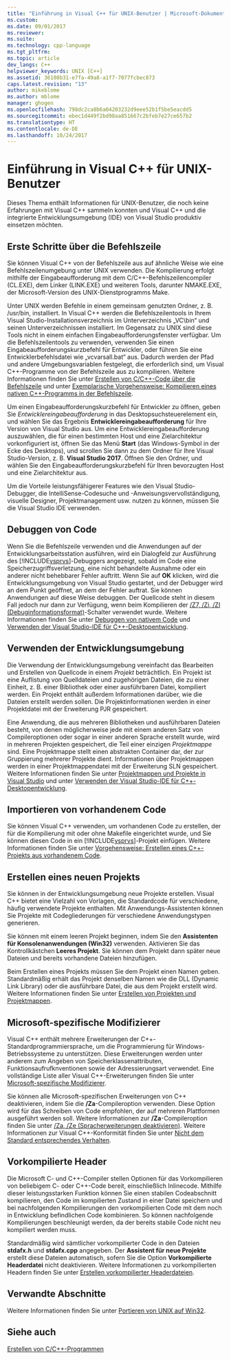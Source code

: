 ```yaml
---
title: "Einführung in Visual C++ für UNIX-Benutzer | Microsoft-Dokumentation"
ms.custom: 
ms.date: 09/01/2017
ms.reviewer: 
ms.suite: 
ms.technology: cpp-language
ms.tgt_pltfrm: 
ms.topic: article
dev_langs: C++
helpviewer_keywords: UNIX [C++]
ms.assetid: 36108b31-e7fa-49a8-a1f7-7077fcbec873
caps.latest.revision: "13"
author: mikeblome
ms.author: mblome
manager: ghogen
ms.openlocfilehash: 798dc2ca8b6a04203232d9eee52b1f5be5eacdd5
ms.sourcegitcommit: ebec1d449f2bd98aa851667c2bfeb7e27ce657b2
ms.translationtype: HT
ms.contentlocale: de-DE
ms.lasthandoff: 10/24/2017
---
```

# <a name="introduction-to-visual-c-for-unix-users"></a>Einführung in Visual C++ für UNIX-Benutzer

Dieses Thema enthält Informationen für UNIX-Benutzer, die noch keine Erfahrungen mit Visual C++ sammeln konnten und Visual C++ und die integrierte Entwicklungsumgebung (IDE) von Visual Studio produktiv einsetzen möchten.  
  
## <a name="getting-started-on-the-command-line"></a>Erste Schritte über die Befehlszeile  

Sie können Visual C++ von der Befehlszeile aus auf ähnliche Weise wie eine Befehlszeilenumgebung unter UNIX verwenden. Die Kompilierung erfolgt mithilfe der Eingabeaufforderung mit dem C/C++-Befehlszeilencompiler (CL.EXE), dem Linker (LINK.EXE) und weiteren Tools, darunter NMAKE.EXE, der Microsoft-Version des UNIX-Dienstprogramms Make.  
  
Unter UNIX werden Befehle in einem gemeinsam genutzten Ordner, z. B. /usr/bin, installiert. In Visual C++ werden die Befehlszeilentools in Ihrem Visual Studio-Installationsverzeichnis im Unterverzeichnis „VC\bin“ und seinen Unterverzeichnissen installiert. Im Gegensatz zu UNIX sind diese Tools nicht in einem einfachen Eingabeaufforderungsfenster verfügbar. Um die Befehlszeilentools zu verwenden, verwenden Sie einen Eingabeaufforderungskurzbefehl für Entwickler, oder führen Sie eine Entwicklerbefehlsdatei wie „vcvarsall.bat“ aus. Dadurch werden der Pfad und andere Umgebungsvariablen festgelegt, die erforderlich sind, um Visual C++-Programme von der Befehlszeile aus zu kompilieren. Weitere Informationen finden Sie unter [Erstellen von C/C++-Code über die Befehlszeile](../build/building-on-the-command-line.md) und unter [Exemplarische Vorgehensweise: Kompilieren eines nativen C++-Programms in der Befehlszeile](../build/walkthrough-compiling-a-native-cpp-program-on-the-command-line.md).  
  
Um einen Eingabeaufforderungskurzbefehl für Entwickler zu öffnen, geben Sie *Entwicklereingabeaufforderung* in das Desktopsuchsteuerelement ein, und wählen Sie das Ergebnis **Entwicklereingabeaufforderung** für Ihre Version von Visual Studio aus. Um eine Entwicklereingabeaufforderung auszuwählen, die für einen bestimmten Host und eine Zielarchitektur vorkonfiguriert ist, öffnen Sie das Menü **Start** (das Windows-Symbol in der Ecke des Desktops), und scrollen Sie dann zu dem Ordner für Ihre Visual Studio-Version, z. B. **Visual Studio 2017**. Öffnen Sie den Ordner, und wählen Sie den Eingabeaufforderungskurzbefehl für Ihren bevorzugten Host und eine Zielarchitektur aus.
  
Um die Vorteile leistungsfähigerer Features wie den Visual Studio-Debugger, die IntelliSense-Codesuche und -Anweisungsvervollständigung, visuelle Designer, Projektmanagement usw. nutzen zu können, müssen Sie die Visual Studio IDE verwenden.  
  
## <a name="debugging-your-code"></a>Debuggen von Code  

Wenn Sie die Befehlszeile verwenden und die Anwendungen auf der Entwicklungsarbeitsstation ausführen, wird ein Dialogfeld zur Ausführung des [!INCLUDE[vsprvs](../assembler/masm/includes/vsprvs_md.md)]-Debuggers angezeigt, sobald im Code eine Speicherzugriffsverletzung, eine nicht behandelte Ausnahme oder ein anderer nicht behebbarer Fehler auftritt. Wenn Sie auf **OK** klicken, wird die Entwicklungsumgebung von Visual Studio gestartet, und der Debugger wird an dem Punkt geöffnet, an dem der Fehler auftrat. Sie können Anwendungen auf diese Weise debuggen. Der Quellcode steht in diesem Fall jedoch nur dann zur Verfügung, wenn beim Kompilieren der [/Z7, /Zi, /ZI (Debuginformationsformat)](../build/reference/z7-zi-zi-debug-information-format.md)-Schalter verwendet wurde. Weitere Informationen finden Sie unter [Debuggen von nativem Code](/visualstudio/debugger/debugging-native-code) und [Verwenden der Visual Studio-IDE für C++-Desktopentwicklung](../ide/using-the-visual-studio-ide-for-cpp-desktop-development.md).  
  
## <a name="using-the-development-environment"></a>Verwenden der Entwicklungsumgebung  

Die Verwendung der Entwicklungsumgebung vereinfacht das Bearbeiten und Erstellen von Quellcode in einem *Projekt* beträchtlich. Ein Projekt ist eine Auflistung von Quelldateien und zugehörigen Dateien, die zu einer Einheit, z. B. einer Bibliothek oder einer ausführbaren Datei, kompiliert werden. Ein Projekt enthält außerdem Informationen darüber, wie die Dateien erstellt werden sollen. Die Projektinformationen werden in einer Projektdatei mit der Erweiterung PJR gespeichert.  
  
Eine Anwendung, die aus mehreren Bibliotheken und ausführbaren Dateien besteht, von denen möglicherweise jede mit einem anderen Satz von Compileroptionen oder sogar in einer anderen Sprache erstellt wurde, wird in mehreren Projekten gespeichert, die Teil einer einzigen *Projektmappe* sind. Eine Projektmappe stellt einen abstrakten Container dar, der zur Gruppierung mehrerer Projekte dient. Informationen über Projektmappen werden in einer Projektmappendatei mit der Erweiterung SLN gespeichert. Weitere Informationen finden Sie unter [Projektmappen und Projekte in Visual Studio](/visualstudio/ide/solutions-and-projects-in-visual-studio) und unter [Verwenden der Visual Studio-IDE für C++-Desktopentwicklung](../ide/using-the-visual-studio-ide-for-cpp-desktop-development.md).  
  
## <a name="importing-your-existing-code"></a>Importieren von vorhandenem Code 
 
Sie können Visual C++ verwenden, um vorhandenen Code zu erstellen, der für die Kompilierung mit oder ohne Makefile eingerichtet wurde, und Sie können diesen Code in ein [!INCLUDE[vsprvs](../assembler/masm/includes/vsprvs_md.md)]-Projekt einfügen. Weitere Informationen finden Sie unter [Vorgehensweise: Erstellen eines C++-Projekts aus vorhandenem Code](../ide/how-to-create-a-cpp-project-from-existing-code.md).  
  
## <a name="creating-a-new-project"></a>Erstellen eines neuen Projekts  

Sie können in der Entwicklungsumgebung neue Projekte erstellen. Visual C++ bietet eine Vielzahl von Vorlagen, die Standardcode für verschiedene, häufig verwendete Projekte enthalten. Mit Anwendungs-Assistenten können Sie Projekte mit Codegliederungen für verschiedene Anwendungstypen generieren.  
  
Sie können mit einem leeren Projekt beginnen, indem Sie den **Assistenten für Konsolenanwendungen (Win32)** verwenden. Aktivieren Sie das Kontrollkästchen **Leeres Projekt**. Sie können dem Projekt dann später neue Dateien und bereits vorhandene Dateien hinzufügen.  
  
Beim Erstellen eines Projekts müssen Sie dem Projekt einen Namen geben. Standardmäßig erhält das Projekt denselben Namen wie die DLL (Dynamic Link Library) oder die ausführbare Datei, die aus dem Projekt erstellt wird. Weitere Informationen finden Sie unter [Erstellen von Projekten und Projektmappen](/visualstudio/ide/creating-solutions-and-projects).  
  
## <a name="microsoft-specific-modifiers"></a>Microsoft-spezifische Modifizierer  

Visual C++ enthält mehrere Erweiterungen der C++-Standardprogrammiersprache, um die Programmierung für Windows-Betriebssysteme zu unterstützen. Diese Erweiterungen werden unter anderem zum Angeben von Speicherklassenattributen, Funktionsaufrufknventionen sowie der Adressierungsart verwendet. Eine vollständige Liste aller Visual C++-Erweiterungen finden Sie unter [Microsoft-spezifische Modifizierer](../cpp/microsoft-specific-modifiers.md).  
  
Sie können alle Microsoft-spezifischen Erweiterungen von C++ deaktivieren, indem Sie die **/Za**-Compileroption verwenden. Diese Option wird für das Schreiben von Code empfohlen, der auf mehreren Plattformen ausgeführt werden soll. Weitere Informationen zur **/Za**-Compileroption finden Sie unter [/Za, /Ze (Spracherweiterungen deaktivieren)](../build/reference/za-ze-disable-language-extensions.md). Weitere Informationen zur Visual C++-Konformität finden Sie unter [Nicht dem Standard entsprechendes Verhalten](../cpp/nonstandard-behavior.md).  
  
## <a name="precompiled-headers"></a>Vorkompilierte Header  

Die Microsoft C- und C++-Compiler stellen Optionen für das Vorkompilieren von beliebigem C- oder C++-Code bereit, einschließlich Inlinecode. Mithilfe dieser leistungsstarken Funktion können Sie einen stabilen Codeabschnitt kompilieren, den Code im kompilierten Zustand in einer Datei speichern und bei nachfolgenden Kompilierungen den vorkompilierten Code mit dem noch in Entwicklung befindlichen Code kombinieren. So können nachfolgende Kompilierungen beschleunigt werden, da der bereits stabile Code nicht neu kompiliert werden muss.  
  
Standardmäßig wird sämtlicher vorkompilierter Code in den Dateien **stdafx.h** und **stdafx.cpp** angegeben. Der **Assistent für neue Projekte** erstellt diese Dateien automatisch, sofern Sie die Option **Vorkompilierte Headerdatei** nicht deaktivieren. Weitere Informationen zu vorkompilierten Headern finden Sie unter [Erstellen vorkompilierter Headerdateien](../build/reference/creating-precompiled-header-files.md).  
  
## <a name="related-sections"></a>Verwandte Abschnitte  

Weitere Informationen finden Sie unter [Portieren von UNIX auf Win32](../porting/porting-from-unix-to-win32.md).  
  
## <a name="see-also"></a>Siehe auch  

[Erstellen von C/C++-Programmen](../build/building-c-cpp-programs.md)
